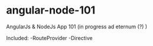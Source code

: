 # angular-node-101
AngularJs &amp; NodeJs App 101 (in progress ad eternum (?) )

Included:
-RouteProvider
-Directive
